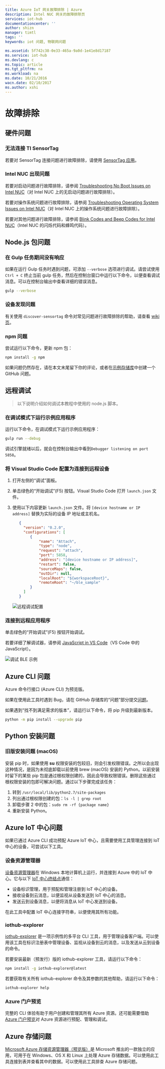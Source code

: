 ```yaml
---
title: Azure IoT 网关故障排除 | Azure
description: Intel NUC 网关的故障排除页
services: iot-hub
documentationcenter: ''
author: shizn
manager: timtl
tags: ''
keywords: iot 问题, 物联网问题

ms.assetid: 5f742c38-0e33-465a-9a0d-1e41e8d17187
ms.service: iot-hub
ms.devlang: c
ms.topic: article
ms.tgt_pltfrm: na
ms.workload: na
ms.date: 10/21/2016
wacn.date: 02/10/2017
ms.author: xshi
---
```


# 故障排除

## 硬件问题

### 无法连接 TI SensorTag

若要对 SensorTag 连接问题进行故障排除，请使用 [SensorTag 应用](http://processors.wiki.ti.com/index.php/SensorTag_User_Guide#SensorTag_App_user_guide)。

### Intel NUC 出现问题

若要对启动问题进行故障排除，请参阅 [Troubleshooting No Boot Issues on Intel NUC](http://www.intel.com/content/www/us/en/support/boards-and-kits/000005845.html)（对 Intel NUC 上的无启动问题进行故障排除）。

若要对操作系统问题进行故障排除，请参阅 [Troubleshooting Operating System Issues on Intel NUC](http://www.intel.com/content/www/us/en/support/boards-and-kits/000006018.html)（对 Intel NUC 上的操作系统问题进行故障排除）。

若要对其他问题进行故障排除，请参阅 [Blink Codes and Beep Codes for Intel NUC](http://www.intel.com/content/www/us/en/support/boards-and-kits/intel-nuc-boards/000005854.html)（Intel NUC 的闪烁代码和蜂鸣代码）。

## Node.js 包问题

### 在 Gulp 任务期间没有响应

如果在运行 Gulp 任务时遇到问题，可添加 `--verbose` 选项进行调试。请尝试使用 `Ctrl + C` 终止当前 gulp 任务，然后在控制台窗口中运行以下命令，以便查看调试消息。可以在控制台输出中查看详细的错误消息。

```bash
gulp --verbose
```

### 设备发现问题

有关使用 `discover-sensortag` 命令对常见问题进行故障排除的帮助，请查看 [wiki 页](https://wiki.archlinux.org/index.php/bluetooth#Bluetoothctl)。

### npm 问题

尝试运行以下命令，更新 npm 包：

```bash
npm install -g npm
```

如果问题仍然存在，请在本文末尾留下你的评论，或者在[示例存储库](https://github.com/azure-samples/iot-hub-c-intel-nuc-gateway-getting-started)中创建一个 GitHub 问题。

## 远程调试
> 以下说明介绍如何调试本教程中使用的 node.js 脚本。
### 在调试模式下运行示例应用程序

运行以下命令，在调试模式下运行示例应用程序：

```bash
gulp run --debug
```

调试引擎就绪以后，就会在控制台输出中看到`Debugger listening on port 5858`。

### 将 Visual Studio Code 配置为连接到远程设备

1. 打开左侧的“调试”面板。
2. 单击绿色的“开始调试”(F5) 按钮。Visual Studio Code 打开 `launch.json` 文件。
3. 使用以下内容更新 `launch.json` 文件。将 `[device hostname or IP address]` 替换为实际的设备 IP 地址或主机名。

    ```json
       {
         "version": "0.2.0",
         "configurations": [
            {
                "name": "Attach",
                "type": "node",
                "request": "attach",
                "port": 5858,
                "address": "[device hostname or IP address]",
                "restart": false,
                "sourceMaps": false,
                "outDir": null,
                "localRoot": "${workspaceRoot}",
                "remoteRoot": "~/ble_sample"
            }
         ]
       }
    ```

    ![远程调试配置](./media/iot-hub-gateway-kit-lessons/troubleshooting/remote_debugging_configuration.png)  

### 连接到远程应用程序

单击绿色的“开始调试”(F5) 按钮开始调试。

若要详细了解调试器，请参阅 [JavaScript in VS Code](https://code.visualstudio.com/docs/languages/javascript#_debugging)（VS Code 中的 JavaScript）。

![调试 BLE 示例](./media/iot-hub-gateway-kit-lessons/troubleshooting/debugging_ble_sample.png)  

## Azure CLI 问题

Azure 命令行接口 (Azure CLI) 为预览版。

如果在使用此工具时遇到 Bug，请在 GitHub 存储库的“问题”部分提交[问题](https://github.com/Azure/azure-cli/issues)。

如果遇到“找不到满足需求的版本”，请运行以下命令，将 pip 升级到最新版本。

```bash
python -m pip install --upgrade pip
```

## Python 安装问题

### 旧版安装问题 (macOS)

安装 pip 时，如果使用 **su** 权限安装的包较旧，则会引发权限错误。之所以会出现这种情况，是因为未彻底卸载以前使用 brew (macOS) 安装的 Python。以前安装时留下的某些 pip 包是通过根权限创建的，因此会导致权限错误。删除这些通过根权限安装的包即可解决问题。通过以下步骤完成该任务：

1. 转到 `/usr/local/lib/python2.7/site-packages`
2. 列出通过根权限创建的包：`ls -l | grep root`
3. 卸载步骤 2 中的包：`sudo rm -rf {package name}`
4. 重新安装 Python。

## Azure IoT 中心问题

如果已通过 Azure CLI 成功预配 Azure IoT 中心，且需要使用工具管理连接到 IoT 中心的设备，可尝试以下工具。

### 设备资源管理器

[设备资源管理器](https://github.com/Azure/azure-iot-sdk-csharp/blob/master/tools/DeviceExplorer)在 Windows 本地计算机上运行，并连接到 Azure 中的 IoT 中心。它与以下 [IoT 中心终结点](./iot-hub-devguide.md)通信：

- 设备标识管理，用于预配和管理注册到 IoT 中心的设备。
- 接收设备到云消息，以便监视从设备发送到 IoT 中心的消息。
- 发送云到设备消息，以便将消息从 IoT 中心发送到设备。

在此工具中配置 IoT 中心连接字符串，以便使用其所有功能。

### iothub-explorer

[iothub-explorer](https://github.com/Azure/iothub-explorer) 是一项示例性的多平台 CLI 工具，用于管理设备客户端。可以使用该工具在标识注册表中管理设备、监视从设备到云的消息，以及发送从云到设备的命令。

若要安装最新（预发行）版的 iothub-explorer 工具，请运行以下命令：

```bash
npm install -g iothub-explorer@latest
```

若要获取有关所有 iothub-explorer 命令及其参数的其他帮助，请运行以下命令：

```bash
iothub-explorer help
```

### Azure 门户预览

完整的 CLI 体验有助于用户创建和管理其所有 Azure 资源。还可能需要借助 [Azure 门户预览](../azure-portal-overview.md)对 Azure 资源进行预配、管理和调试。

## Azure 存储问题

[Microsoft Azure 存储资源管理器（预览版）](http://storageexplorer.com/)是 Microsoft 推出的一款独立的应用，可用于在 Windows、OS X 和 Linux 上处理 Azure 存储数据。可以使用此工具连接到表并查看其中的数据。可以使用此工具排查 Azure 存储问题。

<!---HONumber=Mooncake_0206_2017-->
<!--Update_Description:update meta properties and link references-->
